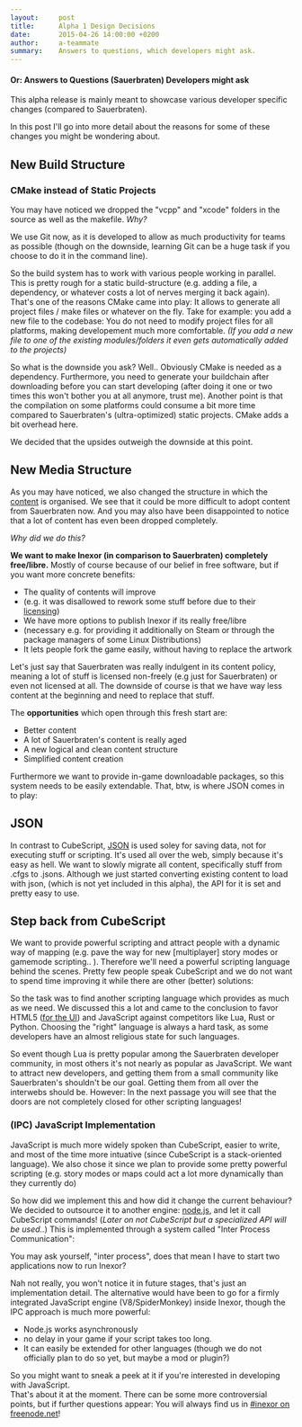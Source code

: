 ```yaml
---
layout:     post
title:      Alpha 1 Design Decisions
date:       2015-04-26 14:00:00 +0200
author:     a-teammate
summary:    Answers to questions, which developers might ask.
---
```


#### **Or: Answers to Questions (Sauerbraten) Developers might ask**

This alpha release is mainly meant to showcase various developer specific changes (compared to Sauerbraten).

In this post I'll go into more detail about the reasons for some of these changes you might be wondering about.


## **New Build Structure**

### **CMake instead of Static Projects**

You may have noticed we dropped the "vcpp" and "xcode" folders in the source as well as the makefile. _Why?_

We use Git now, as it is developed to allow as much productivity for teams as possible (though on the downside, learning Git can be a huge task if you choose to do it in the command line).

So the build system has to work with various people working in parallel. This is pretty rough for a static build-structure (e.g. adding a file, a dependency, or whatever costs a lot of nerves merging it back again).  
That's one of the reasons CMake came into play:
It allows to generate all project files / make files or whatever on the fly.
Take for example: you add a new file to the codebase: You do not need to modify project files for all platforms, making developement much more comfortable.
_(If you add a new file to one of the existing modules/folders it even gets automatically added to the projects)_

So what is the downside you ask?
Well.. Obviously CMake is needed as a dependency.
Furthermore, you need to generate your buildchain after downloading before you can start developing (after doing it one or two times this won't bother you at all anymore, trust me).
Another point is that the compilation on some platforms could consume a bit more time compared to Sauerbraten's (ultra-optimized) static projects. CMake adds a bit overhead here.

We decided that the upsides outweigh the downside at this point.

## **New Media Structure**

As you may have noticed, we also changed the structure in which the [content](https://github.com/inexorgame/media-essential/) is organised.
We see that it could be more difficult to adopt content from Sauerbraten now.
And you may also have been disappointed to notice that a lot of content has even been dropped completely.

_Why did we do this?_

**We want to make Inexor (in comparison to Sauerbraten) completely free/libre.** Mostly of course because of our belief in free software, but if you want more concrete benefits:

-	The quality of contents will improve
-	(e.g. it was disallowed to rework some stuff before due to their [licensing](https://github.com/inexorgame/inexor-core/wiki/License-Policy))
-	We have more options to publish Inexor if its really free/libre
-	(necessary e.g. for providing it additionally on Steam or through the package managers of some Linux Distributions)
-	It lets people fork the game easily, without having to replace the artwork

Let's just say that Sauerbraten was really indulgent in its content policy, meaning a lot of stuff is licensed non-freely (e.g just for Sauerbraten) or even not licensed at all.
The downside of course is that we have way less content at the beginning and need to replace that stuff.

The **opportunities** which open through this fresh start are:

-	Better content
-	A lot of Sauerbraten's content is really aged
-	A new logical and clean content structure
-	Simplified content creation


Furthermore we want to provide in-game downloadable packages, so this system needs to be easily extendable.
That, btw, is where JSON comes in to play:

## **JSON**

In contrast to CubeScript, [JSON](https://github.com/inexorgame/inexor-core/wiki/JSON-Implementation) is used soley for saving data, not for executing stuff or scripting.
It's used all over the web, simply because it's easy as hell.
We want to slowly migrate all content, specifically stuff from .cfgs to .jsons.
Although we just started converting existing content to load with json, (which is not yet included in this alpha), the API for it is set and pretty easy to use.

## **Step back from CubeScript**

We want to provide powerful scripting and attract people with a dynamic way of mapping (e.g. pave the way for new [multiplayer] story modes or gamemode scripting.. ).
Therefore we'll need a powerful scripting language behind the scenes.
Pretty few people speak CubeScript and we do not want to spend time improving it while there are other (better) solutions:

So the task was to find another scripting language which provides as much as we need.
We discussed this a lot and came to the conclusion to favor HTML5 ([for the UI](https://github.com/inexorgame/inexor-core/wiki/HTML5-User-Interface)) and JavaScript against competitors like Lua, Rust or Python.
Choosing the "right" language is always a hard task, as some developers have an almost religious state for such languages.

So event though Lua is pretty popular among the Sauerbraten developer community, in most others it's not nearly as popular as JavaScript.
We want to attract new developers, and getting them from a small community like Sauerbraten's shouldn't be our goal. Getting them from all over the interwebs should be.
However: In the next passage you will see that the doors are not completely closed for other scripting languages!

### **(IPC) JavaScript Implementation**

JavaScript is much more widely spoken than CubeScript, easier to write, and most of the time more intuative (since CubeScript is a stack-oriented language).
We also chose it since we plan to provide some pretty powerful scripting (e.g. story modes or maps could act a lot more dynamically than they currently do)

So how did we implement this and how did it change the current behaviour?
We decided to outsource it to another engine: [node.js](http://blog.modulus.io/absolute-beginners-guide-to-nodejs), and let it call CubeScript commands!
(*Later on not CubeScript but a specialized API will be used..*)
This is implemented through a system called "Inter Process Communication":

You may ask yourself, "inter process", does that mean I have to start two applications now to run Inexor?

Nah not really, you won't notice it in future stages, that's just an implementation detail.
The alternative would have been to go for a firmly integrated JavaScript engine (V8/SpiderMonkey) inside Inexor, though the IPC approach is much more powerful:

-	Node.js works asynchronously
-	no delay in your game if your script takes too long.
-	It can easily be extended for other languages (though we do not officially plan to do so yet, but maybe a mod or plugin?)

So you might want to sneak a peek at it if you're interested in developing with JavaScript.  
That's about it at the moment. There can be some more controversial points, but if further questions appear: You will always find us in [#inexor on freenode.net](https://webchat.freenode.net/?channels=#inexor)!
